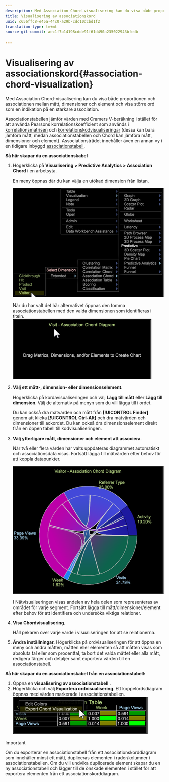 ```yaml
---
description: Med Association Chord-visualisering kan du visa både proportionen och associationen mellan mått, dimensioner och element och visa större ord som en indikation på en starkare association.
title: Visualisering av associationskord
uuid: c656ffc8-e45a-44c0-a29b-cdc10dcbd1f2
translation-type: tm+mt
source-git-commit: aec1f7b14198cdde91f61d490a235022943bfedb

---
```



# Visualisering av associationskord{#association-chord-visualization}

Med Association Chord-visualisering kan du visa både proportionen och associationen mellan mått, dimensioner och element och visa större ord som en indikation på en starkare association.

Associationstabellen jämför värden med Cramers V-beräkning i stället för att använda Pearsons korrelationskoefficient som används i [korrelationsmatrisen](/help/home/c-get-started/c-analysis-vis/c-correlation-analysis/c-correlation-analysis.md) och [korrelationskodvisualiseringar](/help/home/c-get-started/c-analysis-vis/associations-visualization.md) (dessa kan bara jämföra mått, medan associationstabellen och Chord kan jämföra mått, dimensioner och element). Associationsträdet innehåller även en annan vy i en tidigare inbyggd [associationstabell](../../../home/c-get-started/c-analysis-vis/associations-visualization.md#concept-9d937dda38174875b32095c6eaf22f2f).

**Så här skapar du en associationskabel**

1. Högerklicka på **Visualisering > Predictive Analytics > Association Chord** i en arbetsyta.

   En meny öppnas där du kan välja en utökad dimension från listan.

   ![](assets/association_chord1.png)

   När du har valt det här alternativet öppnas den tomma associationstabellen med den valda dimensionen som identifieras i titeln. ![](assets/association_chord2.png)

1. **Välj ett mått-, dimension- eller dimensionselement**.

   Högerklicka på kordavisualiseringen och välj **Lägg till mått** eller **Lägg till dimension**. Välj de alternativ på menyn som du vill lägga till i ordet.

   Du kan också dra mätvärden och mått från **[!UICONTROL Finder]** genom att klicka **[!UICONTROL Ctrl-Alt]** och dra mätvärden och dimensioner till ackordet. Du kan också dra dimensionselement direkt från en öppen tabell till kodvisualiseringen.

1. **Välj ytterligare mått, dimensioner och element att associera**.

   När två eller flera värden har valts uppdateras diagrammet automatiskt och associationsdata visas. Fortsätt lägga till mätvärden efter behov för att koppla datapunkter.

   ![](assets/association_chord.png)

   I Nätvisualiseringen visas andelen av hela delen som representeras av området för varje segment. Fortsätt lägga till mått/dimensioner/element efter behov för att identifiera och undersöka viktiga relationer.

1. **Visa Chordvisualisering**.

   Håll pekaren över varje värde i visualiseringen för att se relationerna.

1. **Ändra inställningar.** Högerklicka på ordvisualiseringen för att öppna en meny och ändra måtten, måtten eller elementen så att måtten visas som absoluta tal eller som procenttal, ta bort det valda måttet eller alla mått, redigera färger och detaljer samt exportera värden till en associationstabell.

**Så här skapar du en associationskabel från en associationstabell:**

1. Öppna en **visualisering av associationstabell** .
1. Högerklicka och välj **Exportera ordvisualisering**. Ett koppelordsdiagram öppnas med värden markerade i associationstabellen. ![](assets/association_table_to_chord.png)

>[!IMPORTANT]
>
>Om du exporterar en associationstabell från ett associationskorddiagram som innehåller minst ett mått, dupliceras elementen i rader/kolumner i associationstabellen. Om du vill undvika duplicerade element skapar du en ny associationstabell och lägger till de önskade elementen i stället för att exportera elementen från ett associationskorddiagram.

